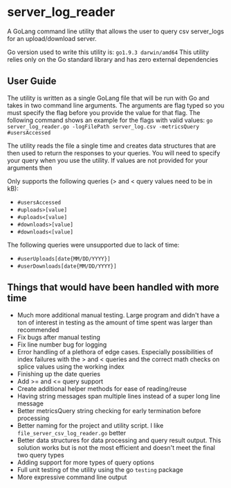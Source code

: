 # server_log_reader
A GoLang command line utility that allows the user to query csv server_logs for an
upload/download server.

Go version used to write this utility is: `go1.9.3 darwin/amd64`
This utility relies only on the Go standard library and has zero external dependencies

## User Guide

The utility is written as a single GoLang file that will be run with Go and takes in two
command line arguments. The arguments are flag typed so you must specify the flag before
you provide the value for that flag. The following command shows an example for the flags
with valid values:
`go server_log_reader.go -logFilePath server_log.csv -metricsQuery #usersAccessed`

The utility reads the file a single time and creates data structures that are then used to
return the responses to your queries. You will need to specify your query when you use
the utility. If values are not provided for your arguments then

Only supports the following queries (> and < query values need to be in kB):
* `#usersAccessed`
* `#uploads>[value]`
* `#uploads<[value]`
* `#downloads>[value]`
* `#downloads<[value]`

The following queries were unsupported due to lack of time:
* `#userUploads[date{MM/DD/YYYY}]`
* `#userDownloads[date{MM/DD/YYYY}]`


## Things that would have been handled with more time

* Much more additional manual testing. Large program and didn't have a ton of interest in testing as the amount of
		time spent was larger than recommended
* Fix bugs after manual testing
* Fix line number bug for logging
* Error handling of a plethora of edge cases. Especially possibilities of index failures with the > and < queries
		 and the correct math checks on splice values using the working index
* Finishing up the date queries
* Add >= and <= query support
* Create additional helper methods for ease of reading/reuse
* Having string messages span multiple lines instead of a super long line message
* Better metricsQuery string checking for early termination before processing
* Better naming for the project and utility script. I like `file_server_csv_log_reader.go` better
* Better data structures for data processing and query result output. This solution
works but is not the most efficient and doesn't meet the final two query types
* Adding support for more types of query options
* Full unit testing of the utility using the go `testing` package
* More expressive command line output
